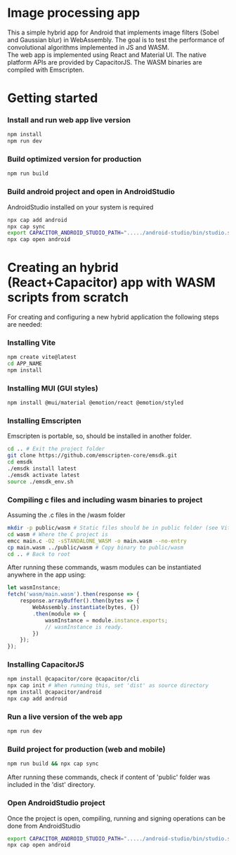 # Image processing app
This a simple hybrid app for Android that implements image filters (Sobel and Gaussian blur) in WebAssembly. The goal is to test the performance of convolutional algorithms implemented in JS and WASM.  
The web app is implemented using React and Material UI. The native platform APIs are provided by CapacitorJS. The WASM binaries are compiled with Emscripten.  

# Getting started

### Install and run web app live version
```bash
npm install
npm run dev
```

### Build optimized version for production
```bash
npm run build
```

### Build android project and open in AndroidStudio
AndroidStudio installed on your system is required
```bash
npx cap add android
npx cap sync
export CAPACITOR_ANDROID_STUDIO_PATH="...../android-studio/bin/studio.sh"
npx cap open android 
```




# Creating an hybrid (React+Capacitor) app with WASM scripts from scratch
For creating and configuring a new hybrid application the following steps are needed:

### Installing Vite
```bash
npm create vite@latest
cd APP_NAME
npm install
```

### Installing MUI (GUI styles)
```bash
npm install @mui/material @emotion/react @emotion/styled
```

### Installing Emscripten
Emscripten is portable, so, should be installed in another folder. 
```bash
cd .. # Exit the project folder
git clone https://github.com/emscripten-core/emsdk.git
cd emsdk
./emsdk install latest
./emsdk activate latest
source ./emsdk_env.sh
```

### Compiling c files and including wasm binaries to project
Assuming the .c files in the /wasm folder
```bash
mkdir -p public/wasm # Static files should be in public folder (see Vite doc)
cd wasm # Where the C project is
emcc main.c -O2 -sSTANDALONE_WASM -o main.wasm --no-entry
cp main.wasm ../public/wasm # Copy binary to public/wasm
cd .. # Back to root
```
After running these commands, wasm modules can be instantiated anywhere in the app using:
```js
let wasmInstance;
fetch('wasm/main.wasm').then(response => {
    response.arrayBuffer().then(bytes => {                   
        WebAssembly.instantiate(bytes, {})
        .then(module => {                    
            wasmInstance = module.instance.exports;
            // wasmInstance is ready.
        })
    });
});
```

### Installing CapacitorJS
```bash
npm install @capacitor/core @capacitor/cli
npx cap init # When running this, set 'dist' as source directory
npm install @capacitor/android
npx cap add android
```

### Run a live version of the web app
```bash
npm run dev
```

### Build project for production (web and mobile)
```bash
npm run build && npx cap sync
```
After running these commands, check if content of 'public' folder was included in the 'dist' directory.

### Open AndroidStudio project
Once the project is open, compiling, running and signing operations can be done from AndroidStudio
```bash
export CAPACITOR_ANDROID_STUDIO_PATH="...../android-studio/bin/studio.sh" 
npx cap open android 
```
